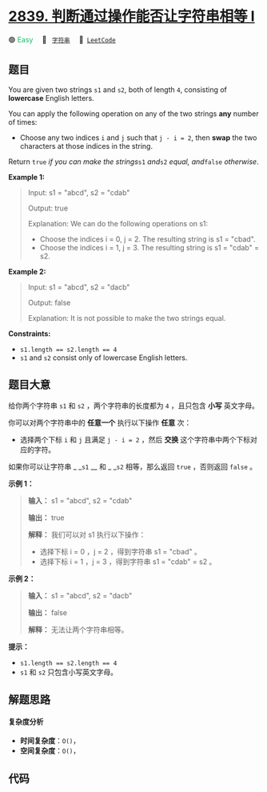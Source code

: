 # [2839. 判断通过操作能否让字符串相等 I](https://leetcode.com/problems/check-if-strings-can-be-made-equal-with-operations-i)

🟢 <font color=#15bd66>Easy</font>&emsp; 🔖&ensp; [`字符串`](/outline/tag/string.md)&emsp; 🔗&ensp;[`LeetCode`](https://leetcode.com/problems/check-if-strings-can-be-made-equal-with-operations-i)

## 题目

You are given two strings `s1` and `s2`, both of length `4`, consisting of
**lowercase** English letters.

You can apply the following operation on any of the two strings **any** number
of times:

  * Choose any two indices `i` and `j` such that `j - i = 2`, then **swap** the two characters at those indices in the string.

Return `true` _if you can make the strings_`s1` _and_`s2` _equal, and_`false`
_otherwise_.



**Example 1:**

> Input: s1 = "abcd", s2 = "cdab"
> 
> Output: true
> 
> Explanation: We can do the following operations on s1:
> - Choose the indices i = 0, j = 2. The resulting string is s1 = "cbad".
> - Choose the indices i = 1, j = 3. The resulting string is s1 = "cdab" = s2.

**Example 2:**

> Input: s1 = "abcd", s2 = "dacb"
> 
> Output: false
> 
> Explanation: It is not possible to make the two strings equal.

**Constraints:**

  * `s1.length == s2.length == 4`
  * `s1` and `s2` consist only of lowercase English letters.


## 题目大意

给你两个字符串 `s1` 和 `s2` ，两个字符串的长度都为 `4` ，且只包含 **小写** 英文字母。

你可以对两个字符串中的 **任意一个**  执行以下操作 **任意**  次：

  * 选择两个下标 `i` 和 `j` 且满足 `j - i = 2` ，然后 **交换** 这个字符串中两个下标对应的字符。

如果你可以让字符串 _ _`s1` __ 和 _ _`s2` 相等，那么返回 `true` ，否则返回 `false` 。



**示例 1：**

> 
> 
> 
> 
> 
> **输入：** s1 = "abcd", s2 = "cdab"
> 
> **输出：** true
> 
> **解释：** 我们可以对 s1 执行以下操作：
> - 选择下标 i = 0 ，j = 2 ，得到字符串 s1 = "cbad" 。
> - 选择下标 i = 1 ，j = 3 ，得到字符串 s1 = "cdab" = s2 。
> 
> 

**示例 2：**

> 
> 
> 
> 
> 
> **输入：** s1 = "abcd", s2 = "dacb"
> 
> **输出：** false
> 
> **解释：** 无法让两个字符串相等。
> 
> 



**提示：**

  * `s1.length == s2.length == 4`
  * `s1` 和 `s2` 只包含小写英文字母。


## 解题思路

#### 复杂度分析

- **时间复杂度**：`O()`，
- **空间复杂度**：`O()`，

## 代码

```javascript

```